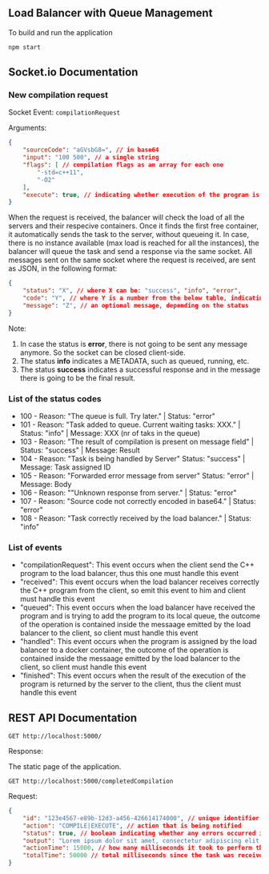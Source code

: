 ## Load Balancer with Queue Management
To build and run the application
```bash
npm start
```
## Socket.io Documentation
### New compilation request

Socket Event: `compilationRequest`

Arguments:
```json
{
    "sourceCode": "aGVsbG8=", // in base64
    "input": "100 500", // a single string
    "flags": [ // compilation flags as an array for each one
        "-std=c++11",
        "-O2"
    ],
    "execute": true, // indicating whether execution of the program is required in addition to compilation
}
```

When the request is received, the balancer will check the load of all the servers and their respecive containers. Once it finds the first free container, it automatically sends the task to the server, without queueing it. In case, there is no instance available (max load is reached for all the instances), the balancer will queue the task and send a response via the same socket. All messages sent on the same socket where the  request is received, are sent as JSON, in the following format:

```json
{
    "status": "X", // where X can be: "success", "info", "error",
    "code": "Y", // where Y is a number from the below table, indicating the status of the request
    "message": "Z", // an optional message, depending on the status
}
```

Note:
1. In case the status is **error**, there is not going to be sent any message anymore. So the socket can be closed client-side.
2. The status **info** indicates a METADATA, such as queued, running, etc.
3. The status **success** indicates a successful response and in the message there is going to be the final result.

### List of the status codes

* 100 - Reason: "The queue is full. Try later." | Status: "error"
* 101 - Reason: "Task added to queue. Current waiting tasks: XXX." | Status: "info" | Message: XXX (nr of taks in the queue)
* 103 - Reason: "The result of compilation is present on message field" | Status: "success" | Message: Result
* 104 - Reason: "Task is being handled by Server"  Status: "success" | Message: Task assigned ID
* 105 - Reason: "Forwarded error message from server"  Status: "error" | Message: Body
* 106 - Reason: ""Unknown response from server." | Status: "error"
* 107 - Reason:  "Source code not correctly encoded in base64." | Status: "error"
* 108 - Reason:  "Task correctly received by the load balancer." | Status: "info"

### List of events
* "compilationRequest": This event occurs when the client send the C++ program to the load balancer, thus this one must handle this event
* "received": This event occurs when the load balancer receives correctly the C++ program from the client, so emit this event to him and client must handle this event
* "queued": This event occurs when the load balancer have received the program and is trying to add the program to its local queue, the outcome of the operation is     contained inside the messaage emitted by the load balancer to the client, so client must handle this event
* "handled": This event occurs when the program is assigned by the load balancer to a docker container, the outcome of the operation is contained inside the messaage emitted by the load balancer to the client, so client must handle this event
* "finished": This event occurs when the result of the execution of the program is returned by the server to the client, thus the client must handle this event

## REST API Documentation
`GET http://localhost:5000/`

Response:

The static page of the application.

`GET http://localhost:5000/completedCompilation`

Request:

```json
{
    "id": "123e4567-e89b-12d3-a456-426614174000", // unique identifier of the compile/execute task request
    "action": "COMPILE|EXECUTE", // action that is being notified
    "status": true, // boolean indicating whether any errors occurred in the execution of the action
    "output": "Lorem ipsum dolor sit amet, consectetur adipiscing elit, sed do eiusmod tempor incididunt ut labore et dolore magna aliqua", // output of the action
    "actionTime": 15000, // how many milliseconds it took to perform the action
    "totalTime": 50000 // total milliseconds since the task was received
}
```
